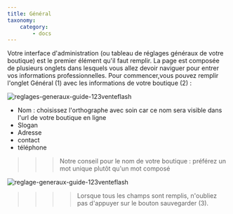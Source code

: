```yaml
---
title: Général
taxonomy:
    category:
        - docs
---
```


Votre interface d'administration (ou tableau de réglages généraux de votre boutique) est le premier élément qu'il faut remplir. 
La page est composée de plusieurs onglets dans lesquels vous allez devoir naviguer pour entrer vos informations professionnelles. Pour commencer,vous pouvez remplir l'onglet Général (1) avec les informations de votre boutique (2) :

![reglages-generaux-guide-123venteflash](media/15961817825641/reglages-generaux-guide-123venteflash.png)

- Nom : choisissez l'orthographe avec soin car ce nom sera visible dans l'url de votre boutique en ligne
- Slogan
- Adresse
- contact
- téléphone

>>> Notre conseil pour le nom de votre boutique : préférez un mot unique plutôt qu'un mot composé

![reglage-generaux-guide-123venteflash](media/15961817825641/reglage-generaux-guide-123venteflash.png)

>>>> Lorsque tous les champs sont remplis, n'oubliez pas d'appuyer sur le bouton sauvegarder (3).
